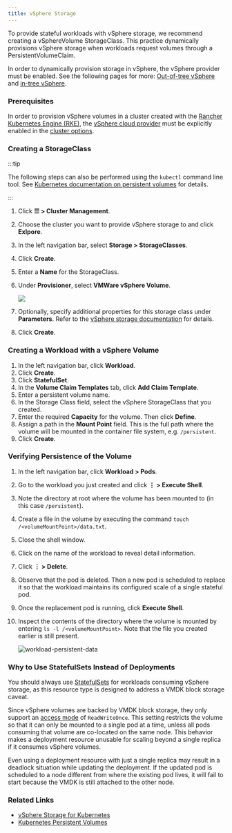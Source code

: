 ```yaml
---
title: vSphere Storage
---
```


<head>
  <link rel="canonical" href="https://ranchermanager.docs.rancher.com/how-to-guides/new-user-guides/manage-clusters/provisioning-storage-examples/vsphere-storage"/>
</head>

To provide stateful workloads with vSphere storage, we recommend creating a vSphereVolume StorageClass. This practice dynamically provisions vSphere storage when workloads request volumes through a PersistentVolumeClaim.

In order to dynamically provision storage in vSphere, the vSphere provider must be enabled. See the following pages for more: [Out-of-tree vSphere](../../../new-user-guides/kubernetes-clusters-in-rancher-setup/set-up-cloud-providers/configure-out-of-tree-vsphere.md) and [in-tree vSphere](../../../new-user-guides/kubernetes-clusters-in-rancher-setup/set-up-cloud-providers/configure-in-tree-vsphere.md).


### Prerequisites

In order to provision vSphere volumes in a cluster created with the [Rancher Kubernetes Engine (RKE)](../../launch-kubernetes-with-rancher/launch-kubernetes-with-rancher.md), the [vSphere cloud provider](https://rancher.com/docs/rke/latest/en/config-options/cloud-providers/vsphere) must be explicitly enabled in the [cluster options](../../../../reference-guides/cluster-configuration/rancher-server-configuration/rke1-cluster-configuration.md).

### Creating a StorageClass

:::tip

The following steps can also be performed using the `kubectl` command line tool. See [Kubernetes documentation on persistent volumes](https://kubernetes.io/docs/concepts/storage/persistent-volumes/) for details.

:::

1. Click **☰ > Cluster Management**.
1. Choose the cluster you want to provide vSphere storage to and click **Exlpore**.
1. In the left navigation bar, select **Storage > StorageClasses**.
1. Click **Create**.
3. Enter a **Name** for the StorageClass.
4. Under **Provisioner**, select **VMWare vSphere Volume**.

    ![](/img/vsphere-storage-class.png)

5. Optionally, specify additional properties for this storage class under **Parameters**. Refer to the [vSphere storage documentation](https://github.com/vmware-archive/vsphere-storage-for-kubernetes/blob/master/documentation/storageclass.md) for details.
5. Click **Create**.

### Creating a Workload with a vSphere Volume

1. In the left navigation bar, click **Workload**.
1. Click **Create**.
1. Click **StatefulSet**.
1. In the **Volume Claim Templates** tab, click **Add Claim Template**.
1. Enter a persistent volume name.
1. In the Storage Class field, select the vSphere StorageClass that you created.
6. Enter the required **Capacity** for the volume. Then click **Define**.
7. Assign a path in the **Mount Point** field. This is the full path where the volume will be mounted in the container file system, e.g. `/persistent`.
8. Click **Create**.

### Verifying Persistence of the Volume

1. In the left navigation bar, click **Workload > Pods**.
1. Go to the workload you just created and click **⋮ > Execute Shell**.
2. Note the directory at root where the volume has been mounted to (in this case `/persistent`).
3. Create a file in the volume by executing the command `touch /<volumeMountPoint>/data.txt`.
4. Close the shell window.
5. Click on the name of the workload to reveal detail information.
7. Click **⋮ > Delete**.
8. Observe that the pod is deleted. Then a new pod is scheduled to replace it so that the workload maintains its configured scale of a single stateful pod.
9. Once the replacement pod is running, click **Execute Shell**.
10. Inspect the contents of the directory where the volume is mounted by entering `ls -l /<volumeMountPoint>`. Note that the file you created earlier is still present.

    ![workload-persistent-data](/img/workload-persistent-data.png)

### Why to Use StatefulSets Instead of Deployments

You should always use [StatefulSets](https://kubernetes.io/docs/concepts/workloads/controllers/statefulset/) for workloads consuming vSphere storage, as this resource type is designed to address a VMDK block storage caveat.

Since vSphere volumes are backed by VMDK block storage, they only support an [access mode](https://kubernetes.io/docs/concepts/storage/persistent-volumes/#persistentvolumeclaims) of `ReadWriteOnce`. This setting restricts the volume so that it can only be mounted to a single pod at a time, unless all pods consuming that volume are co-located on the same node. This behavior makes a deployment resource unusable for scaling beyond a single replica if it consumes vSphere volumes.

Even using a deployment resource with just a single replica may result in a deadlock situation while updating the deployment. If the updated pod is scheduled to a node different from where the existing pod lives, it will fail to start because the VMDK is still attached to the other node.

### Related Links

- [vSphere Storage for Kubernetes](https://github.com/vmware-archive/vsphere-storage-for-kubernetes/tree/master/documentation)
- [Kubernetes Persistent Volumes](https://kubernetes.io/docs/concepts/storage/persistent-volumes/)
